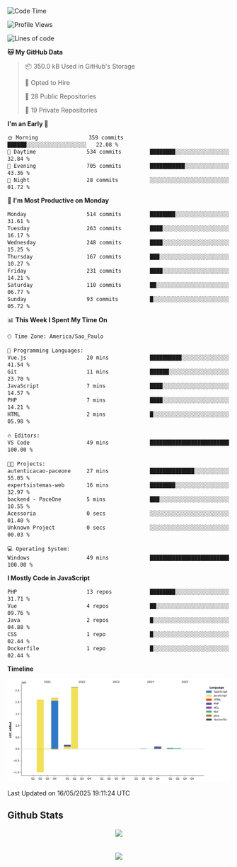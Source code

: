 
<!--START_SECTION:waka-->
![Code Time](http://img.shields.io/badge/Code%20Time-1%2C873%20hrs%2041%20mins-blue)

![Profile Views](http://img.shields.io/badge/Profile%20Views-0-blue)

![Lines of code](https://img.shields.io/badge/From%20Hello%20World%20I%27ve%20Written-7.2%20million%20lines%20of%20code-blue)

**🐱 My GitHub Data** 

> 📦 350.0 kB Used in GitHub's Storage 
 > 
> 💼 Opted to Hire
 > 
> 📜 28 Public Repositories 
 > 
> 🔑 19 Private Repositories 
 > 
**I'm an Early 🐤** 

```text
🌞 Morning                359 commits         ██████░░░░░░░░░░░░░░░░░░░   22.08 % 
🌆 Daytime                534 commits         ████████░░░░░░░░░░░░░░░░░   32.84 % 
🌃 Evening                705 commits         ███████████░░░░░░░░░░░░░░   43.36 % 
🌙 Night                  28 commits          ░░░░░░░░░░░░░░░░░░░░░░░░░   01.72 % 
```
📅 **I'm Most Productive on Monday** 

```text
Monday                   514 commits         ████████░░░░░░░░░░░░░░░░░   31.61 % 
Tuesday                  263 commits         ████░░░░░░░░░░░░░░░░░░░░░   16.17 % 
Wednesday                248 commits         ████░░░░░░░░░░░░░░░░░░░░░   15.25 % 
Thursday                 167 commits         ███░░░░░░░░░░░░░░░░░░░░░░   10.27 % 
Friday                   231 commits         ████░░░░░░░░░░░░░░░░░░░░░   14.21 % 
Saturday                 110 commits         ██░░░░░░░░░░░░░░░░░░░░░░░   06.77 % 
Sunday                   93 commits          █░░░░░░░░░░░░░░░░░░░░░░░░   05.72 % 
```


📊 **This Week I Spent My Time On** 

```text
🕑︎ Time Zone: America/Sao_Paulo

💬 Programming Languages: 
Vue.js                   20 mins             ██████████░░░░░░░░░░░░░░░   41.54 % 
Git                      11 mins             ██████░░░░░░░░░░░░░░░░░░░   23.70 % 
JavaScript               7 mins              ████░░░░░░░░░░░░░░░░░░░░░   14.57 % 
PHP                      7 mins              ████░░░░░░░░░░░░░░░░░░░░░   14.21 % 
HTML                     2 mins              █░░░░░░░░░░░░░░░░░░░░░░░░   05.98 % 

🔥 Editors: 
VS Code                  49 mins             █████████████████████████   100.00 % 

🐱‍💻 Projects: 
autenticacao-paceone     27 mins             ██████████████░░░░░░░░░░░   55.05 % 
expertsistemas-web       16 mins             ████████░░░░░░░░░░░░░░░░░   32.97 % 
backend - PaceOne        5 mins              ███░░░░░░░░░░░░░░░░░░░░░░   10.55 % 
Acessoria                0 secs              ░░░░░░░░░░░░░░░░░░░░░░░░░   01.40 % 
Unknown Project          0 secs              ░░░░░░░░░░░░░░░░░░░░░░░░░   00.03 % 

💻 Operating System: 
Windows                  49 mins             █████████████████████████   100.00 % 
```

**I Mostly Code in JavaScript** 

```text
PHP                      13 repos            ████████░░░░░░░░░░░░░░░░░   31.71 % 
Vue                      4 repos             ██░░░░░░░░░░░░░░░░░░░░░░░   09.76 % 
Java                     2 repos             █░░░░░░░░░░░░░░░░░░░░░░░░   04.88 % 
CSS                      1 repo              █░░░░░░░░░░░░░░░░░░░░░░░░   02.44 % 
Dockerfile               1 repo              █░░░░░░░░░░░░░░░░░░░░░░░░   02.44 % 
```



**Timeline**

![Lines of Code chart](https://raw.githubusercontent.com/MaueDev/MaueDev/main/assets/bar_graph.png)


 Last Updated on 16/05/2025 19:11:24 UTC
<!--END_SECTION:waka-->

## Github Stats  
<div align="center"><img src="https://github-readme-stats.vercel.app/api/top-langs/?username=MaueDev&hide_border=true&layout=compact" align="center" /></div>  

<br/>  

<br/>  

<div align="center">
<img src="https://komarev.com/ghpvc/?username=MaueDev&&style=flat-square" align="center" />
</div>  
  
